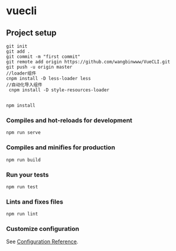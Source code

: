 # vuecli

## Project setup

```
git init
git add .
git commit -m "first commit"
git remote add origin https://github.com/wangbinwww/VueCLI.git
git push -u origin master
//loader组件
cnpm install -D less-loader less
//自动化导入组件
 cnpm install -D style-resources-loader


npm install
```

### Compiles and hot-reloads for development

```
npm run serve
```

### Compiles and minifies for production

```
npm run build
```

### Run your tests

```
npm run test
```

### Lints and fixes files

```
npm run lint
```

### Customize configuration

See [Configuration Reference](https://cli.vuejs.org/config/).
